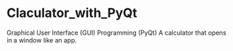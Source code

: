 # Claculator_with_PyQt
Graphical User Interface (GUI) Programming (PyQt)
A calculator that opens in a window like an app.
